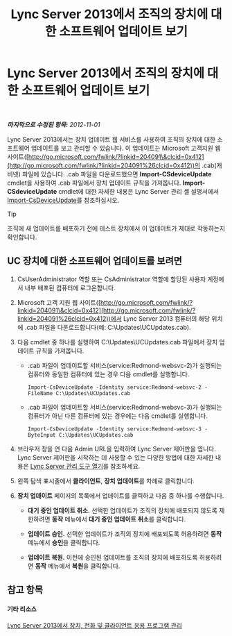 ﻿---
title: Lync Server 2013에서 조직의 장치에 대한 소프트웨어 업데이트 보기
TOCTitle: Lync Server 2013에서 조직의 장치에 대한 소프트웨어 업데이트 보기
ms:assetid: d2cca12b-ed43-4e1f-90ab-d14bca8b482c
ms:mtpsurl: https://technet.microsoft.com/ko-kr/library/Gg182592(v=OCS.15)
ms:contentKeyID: 49305117
ms.date: 08/10/2015
mtps_version: v=OCS.15
ms.translationtype: HT
---

# Lync Server 2013에서 조직의 장치에 대한 소프트웨어 업데이트 보기

 

_**마지막으로 수정된 항목:** 2012-11-01_

Lync Server 2013에서는 장치 업데이트 웹 서비스를 사용하여 조직의 장치에 대한 소프트웨어 업데이트를 보고 관리할 수 있습니다. 이 업데이트는 Microsoft 고객지원 웹 사이트([http://go.microsoft.com/fwlink/?linkid=204091\&clcid=0x412](http://go.microsoft.com/fwlink/?linkid=204091%26clcid=0x412))의 .cab(캐비넷) 파일에 있습니다. .cab 파일을 다운로드했으면 **Import-CSdeviceUpdate** cmdlet을 사용하여 .cab 파일에서 장치 업데이트 규칙을 가져옵니다. **Import-CSdeviceUpdate** cmdlet에 대한 자세한 내용은 Lync Server 관리 셸 설명서에서 [Import-CsDeviceUpdate](https://docs.microsoft.com/en-us/powershell/module/skype/Import-CsDeviceUpdate)를 참조하십시오.


> [!TIP]
> 조직에 새 업데이트를 배포하기 전에 테스트 장치에서 이 업데이트가 제대로 작동하는지 확인합니다.



## UC 장치에 대한 소프트웨어 업데이트를 보려면

1.  CsUserAdministrator 역할 또는 CsAdministrator 역할에 할당된 사용자 계정에서 내부 배포된 컴퓨터에 로그온합니다.

2.  Microsoft 고객 지원 웹 사이트([http://go.microsoft.com/fwlink/?linkid=204091\&clcid=0x412](http://go.microsoft.com/fwlink/?linkid=204091%26clcid=0x412))에서 Lync Server 2013 컴퓨터의 해당 위치에 .cab 파일을 다운로드합니다(예: C:\\Updates\\UCUpdates.cab).

3.  다음 cmdlet 중 하나를 실행하여 C:\\Updates\\UCUpdates.cab 파일에서 장치 업데이트 규칙을 가져옵니다.
    
      - .cab 파일이 업데이트할 서비스(service:Redmond-websvc-2)가 실행되는 컴퓨터와 동일한 컴퓨터에 있는 경우 다음 cmdlet를 실행합니다.
        
            Import-CsDeviceUpdate -Identity service:Redmond-websvc-2 -FileName C:\Updates\UCUpdates.cab
    
      - .cab 파일이 업데이트할 서비스(service:Redmond-websvc-3)가 실행되는 컴퓨터가 아닌 다른 컴퓨터에 있는 경우에는 다음 cmdlet를 실행합니다.
        
            Import-CsDeviceUpdate -Identity service:Redmond-websvc-3 -ByteInput C:\Updates\UCUpdates.cab

4.  브라우저 창을 연 다음 Admin URL을 입력하여 Lync Server 제어판을 엽니다. Lync Server 제어판을 시작하는 데 사용할 수 있는 다양한 방법에 대한 자세한 내용은 [Lync Server 관리 도구 열기](lync-server-2013-open-lync-server-administrative-tools.md)를 참조하세요.

5.  왼쪽 탐색 표시줄에서 **클라이언트**, **장치 업데이트**를 차례로 클릭합니다.

6.  **장치 업데이트** 페이지의 목록에서 업데이트를 클릭하고 다음 중 하나를 수행합니다.
    
      - **대기 중인 업데이트 취소.** 선택한 업데이트가 조직의 장치에 배포되지 않도록 제한하려면 **동작** 메뉴에서 **대기 중인 업데이트 취소**를 클릭합니다.
    
      - **업데이트 승인.** 선택한 업데이트가 조직의 장치에 배포되도록 허용하려면 **동작** 메뉴에서 **승인**을 클릭합니다.
    
      - **업데이트 복원.** 이전에 승인된 업데이트를 조직의 장치에 배포하도록 허용하려면 **동작** 메뉴에서 **복원**을 클릭합니다.

## 참고 항목

#### 기타 리소스

[Lync Server 2013에서 장치, 전화 및 클라이언트 응용 프로그램 관리](lync-server-2013-managing-devices-phones-and-client-applications.md)

